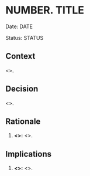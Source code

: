 # NUMBER. TITLE

Date: DATE

Status: STATUS

## Context

<>.

## Decision

<>.

## Rationale

1. **<>:** <>.

## Implications

1. **<>:** <>.
